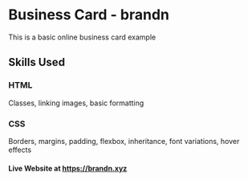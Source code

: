 # Business Card - brandn

This is a basic online business card example


## Skills Used

### HTML 
Classes, linking images, basic formatting
### CSS
Borders, margins, padding, flexbox, inheritance, font variations, hover effects

#### Live Website at https://brandn.xyz
